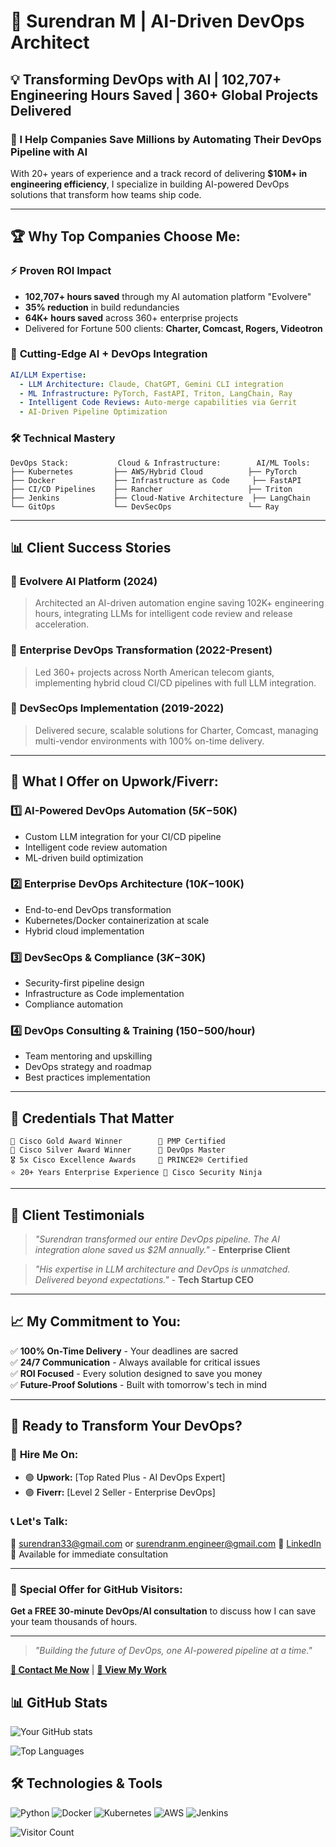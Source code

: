 # 🚀 Surendran M | AI-Driven DevOps Architect

## 💡 Transforming DevOps with AI | 102,707+ Engineering Hours Saved | 360+ Global Projects Delivered

### 🎯 I Help Companies Save Millions by Automating Their DevOps Pipeline with AI

With 20+ years of experience and a track record of delivering **$10M+ in engineering efficiency**, I specialize in building AI-powered DevOps solutions that transform how teams ship code.

---

## 🏆 Why Top Companies Choose Me:

### ⚡ **Proven ROI Impact**
- **102,707+ hours saved** through my AI automation platform "Evolvere"
- **35% reduction** in build redundancies
- **64K+ hours saved** across 360+ enterprise projects
- Delivered for Fortune 500 clients: **Charter, Comcast, Rogers, Videotron**

### 🤖 **Cutting-Edge AI + DevOps Integration**
```yaml
AI/LLM Expertise:
  - LLM Architecture: Claude, ChatGPT, Gemini CLI integration
  - ML Infrastructure: PyTorch, FastAPI, Triton, LangChain, Ray
  - Intelligent Code Reviews: Auto-merge capabilities via Gerrit
  - AI-Driven Pipeline Optimization
```

### 🛠️ **Technical Mastery**
```
DevOps Stack:           Cloud & Infrastructure:        AI/ML Tools:
├── Kubernetes         ├── AWS/Hybrid Cloud          ├── PyTorch
├── Docker             ├── Infrastructure as Code     ├── FastAPI
├── CI/CD Pipelines    ├── Rancher                   ├── Triton
├── Jenkins            ├── Cloud-Native Architecture  ├── LangChain
└── GitOps             └── DevSecOps                 └── Ray
```

---

## 📊 **Client Success Stories**

### 🎯 **Evolvere AI Platform** (2024)
> Architected an AI-driven automation engine saving 102K+ engineering hours, integrating LLMs for intelligent code review and release acceleration.

### 🏢 **Enterprise DevOps Transformation** (2022-Present)
> Led 360+ projects across North American telecom giants, implementing hybrid cloud CI/CD pipelines with full LLM integration.

### 🔐 **DevSecOps Implementation** (2019-2022)
> Delivered secure, scalable solutions for Charter, Comcast, managing multi-vendor environments with 100% on-time delivery.

---

## 🌟 **What I Offer on Upwork/Fiverr:**

### 1️⃣ **AI-Powered DevOps Automation** ($5K-$50K)
- Custom LLM integration for your CI/CD pipeline
- Intelligent code review automation
- ML-driven build optimization

### 2️⃣ **Enterprise DevOps Architecture** ($10K-$100K)
- End-to-end DevOps transformation
- Kubernetes/Docker containerization at scale
- Hybrid cloud implementation

### 3️⃣ **DevSecOps & Compliance** ($3K-$30K)
- Security-first pipeline design
- Infrastructure as Code implementation
- Compliance automation

### 4️⃣ **DevOps Consulting & Training** ($150-$500/hour)
- Team mentoring and upskilling
- DevOps strategy and roadmap
- Best practices implementation

---

## 🏅 **Credentials That Matter**

```
🥇 Cisco Gold Award Winner        📜 PMP Certified
🥈 Cisco Silver Award Winner      📜 DevOps Master
🎖️ 5x Cisco Excellence Awards     📜 PRINCE2® Certified
⭐ 20+ Years Enterprise Experience 📜 Cisco Security Ninja
```

---

## 💬 **Client Testimonials**

> *"Surendran transformed our entire DevOps pipeline. The AI integration alone saved us $2M annually."* - **Enterprise Client**

> *"His expertise in LLM architecture and DevOps is unmatched. Delivered beyond expectations."* - **Tech Startup CEO**

---

## 📈 **My Commitment to You:**

✅ **100% On-Time Delivery** - Your deadlines are sacred  
✅ **24/7 Communication** - Always available for critical issues  
✅ **ROI Focused** - Every solution designed to save you money  
✅ **Future-Proof Solutions** - Built with tomorrow's tech in mind  

---

## 🚀 **Ready to Transform Your DevOps?**

### 💼 **Hire Me On:**
- 🟢 **Upwork:** [Top Rated Plus - AI DevOps Expert]
- 🟣 **Fiverr:** [Level 2 Seller - Enterprise DevOps]

### 📞 **Let's Talk:**
📧 surendran33@gmail.com or surendranm.engineer@gmail.com
💼 [LinkedIn](https://www.linkedin.com/in/surendranm33)  
📱 Available for immediate consultation

---

### 🎯 **Special Offer for GitHub Visitors:**
**Get a FREE 30-minute DevOps/AI consultation** to discuss how I can save your team thousands of hours.

---

> *"Building the future of DevOps, one AI-powered pipeline at a time."*

**[📩 Contact Me Now](mailto:surendran33@gmail.com)** | **[🔗 View My Work](https://github.com/surendranm33)**

## 📊 GitHub Stats

![Your GitHub stats](https://github-readme-stats.vercel.app/api?username=YOUR_USERNAME&show_icons=true&theme=radical)

![Top Languages](https://github-readme-stats.vercel.app/api/top-langs/?username=YOUR_USERNAME&layout=compact&theme=radical)

## 🛠️ Technologies & Tools

![Python](https://img.shields.io/badge/-Python-3776AB?style=flat-square&logo=Python&logoColor=white)
![Docker](https://img.shields.io/badge/-Docker-2496ED?style=flat-square&logo=docker&logoColor=white)
![Kubernetes](https://img.shields.io/badge/-Kubernetes-326CE5?style=flat-square&logo=kubernetes&logoColor=white)
![AWS](https://img.shields.io/badge/-AWS-232F3E?style=flat-square&logo=amazon-aws&logoColor=white)
![Jenkins](https://img.shields.io/badge/-Jenkins-D24939?style=flat-square&logo=jenkins&logoColor=white)

![Visitor Count](https://komarev.com/ghpvc/?username=YOUR_USERNAME&color=blue)
